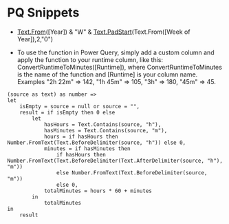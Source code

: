 # PQ Snippets

* [Text.From](https://docs.microsoft.com/en-us/powerquery-m/text-from)([Year]) & "W" & [Text.PadStart](https://docs.microsoft.com/en-us/powerquery-m/text-padstart)(Text.From([Week of Year]),2,"0")

* To use the function in Power Query, simply add a custom column and apply the function to your runtime column, like this: ConvertRuntimeToMinutes([Runtime]), where ConvertRuntimeToMinutes is the name of the function and [Runtime] is your column name. Examples "2h 22m" => 142, "1h 45m" => 105, "3h" => 180, "45m" => 45.
```
(source as text) as number =>
let
    isEmpty = source = null or source = "",
    result = if isEmpty then 0 else
        let
            hasHours = Text.Contains(source, "h"),
            hasMinutes = Text.Contains(source, "m"),
            hours = if hasHours then Number.FromText(Text.BeforeDelimiter(source, "h")) else 0,
            minutes = if hasMinutes then 
                if hasHours then Number.FromText(Text.BeforeDelimiter(Text.AfterDelimiter(source, "h"), "m")) 
                else Number.FromText(Text.BeforeDelimiter(source, "m"))
                else 0,
            totalMinutes = hours * 60 + minutes
        in
            totalMinutes
in
    result

```
